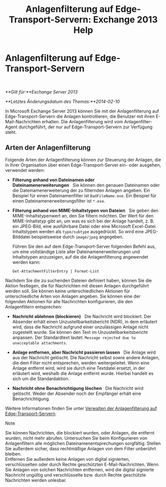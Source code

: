 ﻿---
title: 'Anlagenfilterung auf Edge-Transport-Servern: Exchange 2013 Help'
TOCTitle: Anlagenfilterung auf Edge-Transport-Servern
ms:assetid: be39a181-c82e-41f5-8846-085bf1f84164
ms:mtpsurl: https://technet.microsoft.com/de-de/library/Bb124399(v=EXCHG.150)
ms:contentKeyID: 60828923
ms.date: 04/24/2018
mtps_version: v=EXCHG.150
ms.translationtype: HT
---

# Anlagenfilterung auf Edge-Transport-Servern

 

_**Gilt für:**Exchange Server 2013_

_**Letztes Änderungsdatum des Themas:**2014-02-10_

In Microsoft Exchange Server 2013 können Sie mit der Anlagenfilterung auf Edge-Transport-Servern die Anlagen kontrollieren, die Benutzer mit ihren E-Mail-Nachrichten erhalten. Die Anlagenfilterung wird vom Anlagenfilter-Agent durchgeführt, der nur auf Edge-Transport-Servern zur Verfügung steht.

## Arten der Anlagenfilterung

Folgende Arten der Anlagenfilterung können zur Steuerung der Anlagen, die in Ihrer Organisation über einen Edge-Transport-Server ein- oder ausgehen, verwendet werden:

  - **Filterung anhand von Dateinamen oder Dateinamenerweiterungen**   Sie können den genauen Dateinamen oder die Dateinamenerweiterung der zu filternden Anlagen angeben. Ein Beispiel für einen Dateinamenfilter ist `BadFileName.exe`. Ein Beispiel für einen Dateinamenerweiterungsfilter ist `*.exe`.

  - **Filterung anhand von MIME-Inhaltstypen von Dateien**   Sie geben den MIME-Inhaltstypenwert an, den Sie filtern möchten. Der Wert für den MIME-Inhaltstyp gibt an, um was es sich bei der Anlage handelt, z. B. ein JPEG-Bild, eine ausführbare Datei oder eine Microsoft Excel-Datei. Inhaltstypen werden als `type/subtype` ausgedrückt. So wird eine JPEG-Bilddatei beispielsweise durch `image/jpeg` angegeben.
    
    Führen Sie den auf dem Edge-Transport-Server folgenden Befehl aus, um eine vollständige Liste aller Dateinamenerweiterungen und Inhaltstypen anzuzeigen, auf die die Anlagenfilterung angewendet werden kann:
    
        Get-AttachmentFilterEntry | Format-List

Nachdem Sie die zu suchenden Dateien definiert haben, können Sie die Aktion festlegen, die für Nachrichten mit diesen Anlagen durchgeführt werden soll. Sie können keine unterschiedlichen Aktionen für unterschiedliche Arten von Anlagen angeben. Sie können eine der folgenden Aktionen für alle Nachrichten konfigurieren, die den Anlagenfiltern entsprechen:

  - **Nachricht ablehnen (blockieren)**   Die Nachricht wird blockiert. Der Absender erhält einen Unzustellbarkeitsbericht (NDR), in dem erläutert wird, dass die Nachricht aufgrund einer unzulässigen Anlage nicht zugestellt wurde. Sie können den Text im Unzustellbarkeitsbericht anpassen. Der Standardtext lautet: `Message rejected due to unacceptable attachments`.

  - **Anlage entfernen, aber Nachricht passieren lassen**   Die Anlage wird aus der Nachricht gelöscht. Die Nachricht selbst sowie andere Anlagen, die dem Filter nicht entsprechen, werden weitergeleitet. Wenn eine Anlage entfernt wird, wird sie durch eine Textdatei ersetzt, in der erläutert wird, weshalb die Anlage entfernt wurde. Hierbei handelt es sich um die Standardaktion.

  - **Nachricht ohne Benachrichtigung löschen**   Die Nachricht wird gelöscht. Weder der Absender noch der Empfänger erhält eine Benachrichtigung.

Weitere Informationen finden Sie unter [Verwalten der Anlagenfilterung auf Edge-Transport-Servern](manage-attachment-filtering-on-edge-transport-servers-exchange-2013-help.md).


> [!NOTE]
> Sie können Nachrichten, die blockiert wurden, oder Anlagen, die entfernt wurden, nicht mehr abrufen. Untersuchen Sie beim Konfigurieren von Anlagenfiltern alle möglichen Dateinamenentsprechungen sorgfältig. Stellen Sie außerdem sicher, dass rechtmäßige Anlagen von dem Filter unberührt bleiben.<BR>Entfernen Sie außerdem keine Anlagen von digital signierten, verschlüsselten oder durch Rechte geschützten E-Mail-Nachrichten. Wenn Sie Anlagen von solchen Nachrichten entfernen, wird die digital signierte Nachricht ungültig und verschlüsselte bzw. durch Rechte geschützte Nachrichten werden unlesbar.


